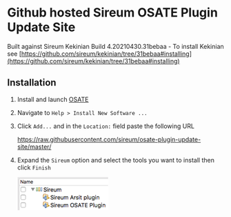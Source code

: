 # Github hosted Sireum OSATE Plugin Update Site

Built against Sireum Kekinian Build 4.20210430.31bebaa - To install Kekinian see [https://github.com/sireum/kekinian/tree/31bebaa#installing](https://github.com/sireum/kekinian/tree/31bebaa#installing)

## Installation
1. Install and launch [OSATE](http://osate.org/download-and-install.html)
2. Navigate to ``Help > Install New Software ...``
3. Click ``Add...`` and in the ``Location:`` field paste the following URL

    https://raw.githubusercontent.com/sireum/osate-plugin-update-site/master/
  
4. Expand the ``Sireum`` option and select the tools you want to install then click ``Finish``

   ![tool-options](resources/tool-options.png)
